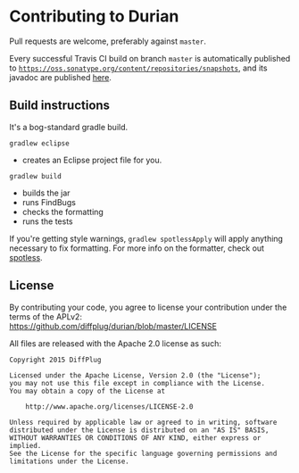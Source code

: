 # Contributing to Durian

Pull requests are welcome, preferably against `master`.

Every successful Travis CI build on branch `master` is automatically published to [`https://oss.sonatype.org/content/repositories/snapshots`](https://oss.sonatype.org/content/repositories/snapshots/com/diffplug/), and its javadoc are published [here](http://diffplug.github.io/durian/javadoc/latest/).

## Build instructions

It's a bog-standard gradle build.

`gradlew eclipse`
* creates an Eclipse project file for you.

`gradlew build`
* builds the jar
* runs FindBugs
* checks the formatting
* runs the tests

If you're getting style warnings, `gradlew spotlessApply` will apply anything necessary to fix formatting. For more info on the formatter, check out [spotless](https://github.com/diffplug/spotless).

## License

By contributing your code, you agree to license your contribution under the terms of the APLv2: https://github.com/diffplug/durian/blob/master/LICENSE

All files are released with the Apache 2.0 license as such:

```
Copyright 2015 DiffPlug

Licensed under the Apache License, Version 2.0 (the "License");
you may not use this file except in compliance with the License.
You may obtain a copy of the License at

	http://www.apache.org/licenses/LICENSE-2.0

Unless required by applicable law or agreed to in writing, software
distributed under the License is distributed on an "AS IS" BASIS,
WITHOUT WARRANTIES OR CONDITIONS OF ANY KIND, either express or implied.
See the License for the specific language governing permissions and
limitations under the License.
```
